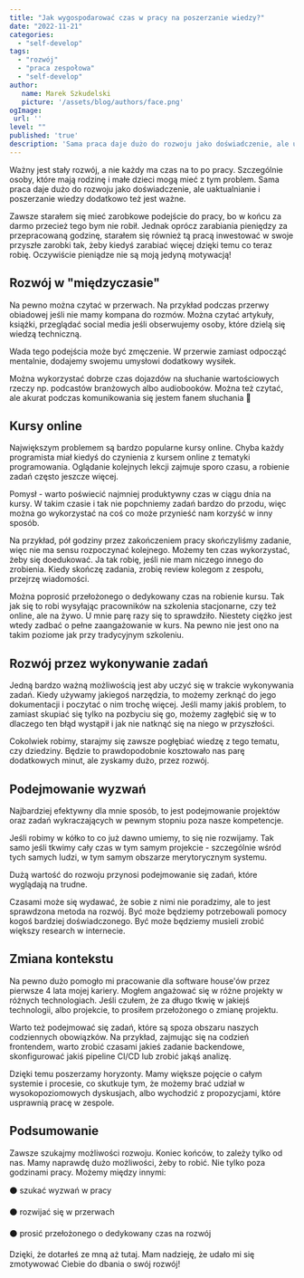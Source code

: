 ```yaml
---
title: "Jak wygospodarować czas w pracy na poszerzanie wiedzy?"
date: "2022-11-21"
categories: 
  - "self-develop"
tags: 
  - "rozwój"
  - "praca zespołowa"
  - "self-develop"
author:
   name: Marek Szkudelski
   picture: '/assets/blog/authors/face.png'
ogImage:
 url: ''
level: ""
published: 'true'
description: 'Sama praca daje dużo do rozwoju jako doświadczenie, ale uaktualnianie i poszerzanie wiedzy dodatkowo też jest ważne. Dzielę się sposobami, które wykorzystuję do rozwoju na etacie'
---
```

Ważny jest stały rozwój, a nie każdy ma czas na to po pracy. Szczególnie osoby, które mają rodzinę i małe dzieci mogą mieć z tym problem. Sama praca daje dużo do rozwoju jako doświadczenie, ale uaktualnianie i poszerzanie wiedzy dodatkowo też jest ważne.

Zawsze starałem się mieć zarobkowe podejście do pracy, bo w końcu za darmo przecież tego bym nie robił. Jednak oprócz zarabiania pieniędzy za przepracowaną godzinę, starałem się również tą pracą inwestować w swoje przyszłe zarobki tak, żeby kiedyś zarabiać więcej dzięki temu co teraz robię. Oczywiście pieniądze nie są moją jedyną motywacją!

## Rozwój w "międzyczasie"

Na pewno można czytać w przerwach. Na przykład podczas przerwy obiadowej jeśli nie mamy kompana do rozmów. Można czytać artykuły, książki, przeglądać social media jeśli obserwujemy osoby, które dzielą się wiedzą techniczną.

Wada tego podejścia może być zmęczenie. W przerwie zamiast odpocząć mentalnie, dodajemy swojemu umysłowi dodatkowy wysiłek.

Można wykorzystać dobrze czas dojazdów na słuchanie wartościowych rzeczy np. podcastów branżowych albo audiobooków. Można też czytać, ale akurat podczas komunikowania się jestem fanem słuchania 🙂

## Kursy online

Największym problemem są bardzo popularne kursy online. Chyba każdy programista miał kiedyś do czynienia z kursem online z tematyki programowania. Oglądanie kolejnych lekcji zajmuje sporo czasu, a robienie zadań często jeszcze więcej.

Pomysł - warto poświecić najmniej produktywny czas w ciągu dnia na kursy. W takim czasie i tak nie popchniemy zadań bardzo do przodu, więc można go wykorzystać na coś co może przynieść nam korzyść w inny sposób.

Na przykład, pół godziny przez zakończeniem pracy skończyliśmy zadanie, więc nie ma sensu rozpoczynać kolejnego. Możemy ten czas wykorzystać, żeby się doedukować. Ja tak robię, jeśli nie mam niczego innego do zrobienia. Kiedy skończę zadania, zrobię review kolegom z zespołu, przejrzę wiadomości.

Można poprosić przełożonego o dedykowany czas na robienie kursu. Tak jak się to robi wysyłając pracowników na szkolenia stacjonarne, czy też online, ale na żywo. U mnie parę razy się to sprawdziło. Niestety ciężko jest wtedy zadbać o pełne zaangażowanie w kurs. Na pewno nie jest ono na takim poziome jak przy tradycyjnym szkoleniu.

## Rozwój przez wykonywanie zadań

Jedną bardzo ważną możliwością jest aby uczyć się w trakcie wykonywania zadań. Kiedy używamy jakiegoś narzędzia, to możemy zerknąć do jego dokumentacji i poczytać o nim trochę więcej. Jeśli mamy jakiś problem, to zamiast skupiać się tylko na pozbyciu się go, możemy zagłębić się w to dlaczego ten błąd wystąpił i jak nie natknąć się na niego w przyszłości.

Cokolwiek robimy, starajmy się zawsze pogłębiać wiedzę z tego tematu, czy dziedziny. Będzie to prawdopodobnie kosztowało nas parę dodatkowych minut, ale zyskamy dużo, przez rozwój.

## Podejmowanie wyzwań

Najbardziej efektywny dla mnie sposób, to jest podejmowanie projektów oraz zadań wykraczających w pewnym stopniu poza nasze kompetencje.

Jeśli robimy w kółko to co już dawno umiemy, to się nie rozwijamy. Tak samo jeśli tkwimy cały czas w tym samym projekcie - szczególnie wśród tych samych ludzi, w tym samym obszarze merytorycznym systemu.

Dużą wartość do rozwoju przynosi podejmowanie się zadań, które wyglądają na trudne.

Czasami może się wydawać, że sobie z nimi nie poradzimy, ale to jest sprawdzona metoda na rozwój. Być może będziemy potrzebowali pomocy kogoś bardziej doświadczonego. Być może będziemy musieli zrobić większy research w internecie.

## Zmiana kontekstu

Na pewno dużo pomogło mi pracowanie dla software house'ów przez pierwsze 4 lata mojej kariery. Mogłem angażować się w różne projekty w różnych technologiach. Jeśli czułem, że za długo tkwię w jakiejś technologii, albo projekcie, to prosiłem przełożonego o zmianę projektu.

Warto też podejmować się zadań, które są spoza obszaru naszych codziennych obowiązków. Na przykład, zajmując się na codzień frontendem, warto zrobić czasami jakieś zadanie backendowe, skonfigurować jakiś pipeline CI/CD lub zrobić jakąś analizę.

Dzięki temu poszerzamy horyzonty. Mamy większe pojęcie o całym systemie i procesie, co skutkuje tym, że możemy brać udział w wysokopoziomowych dyskusjach, albo wychodzić z propozycjami, które usprawnią pracę w zespole.

## Podsumowanie

Zawsze szukajmy możliwości rozwoju. Koniec końców, to zależy tylko od nas. Mamy naprawdę dużo możliwości, żeby to robić. Nie tylko poza godzinami pracy. Możemy między innymi:

⚫️  szukać wyzwań w pracy

⚫️  rozwijać się w przerwach

⚫️  prosić przełożonego o dedykowany czas na rozwój

Dzięki, że dotarłeś ze mną aż tutaj. Mam nadzieję, że udało mi się zmotywować Ciebie do dbania o swój rozwój!
